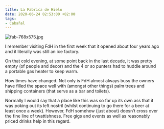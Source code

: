 ```yaml
---
title: La Fabrica de Hielo
date: 2020-06-24 02:53:00 +02:00
tags:
- Cabañal
---
```


![fab-768x575.jpg](/uploads/fab-768x575.jpg)

I remember visiting FdH in the first week that it opened about four years ago and it literally was still an ice factory.

On that cold evening, at some point back in the last decade, it was pretty empty (of people and decor) and the 4 or so punters had to huddle around a portable gas heater to keep warm.

How times have changed. Not only is FdH almost always busy the owners have filled the space well with (amongst other things) palm trees and shipping containers (that serve as a bar and toilets).

Normally I would say that a place like this was so far up its own ass that it was poking out its left nostril (whilst continuing to go there for a beer at least once a week). However, FdH somehow (just about) doesn’t cross over the fine line of twattishness. Free gigs and events as well as reasonably priced drinks help in this regard. 